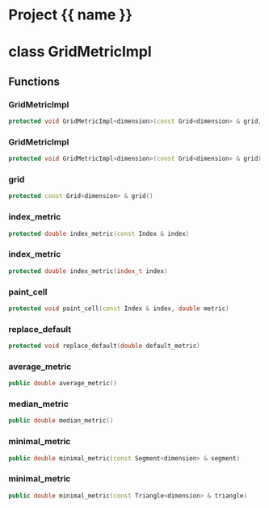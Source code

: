 <script setup>
import {useRoute} from 'vitepress'
const {path} = useRoute()
const tokens = path.split('/')
const words = tokens[2].split('-');
for (let i = 0; i < words.length; i++) {
    words[i] = words[i].charAt(0).toUpperCase() + words[i].slice(1);
    words[i] = words[i].replace('geode', 'Geode')
}
const name = words.join('-');
</script>
# Project {{ name }}

# class GridMetricImpl


## Functions

### GridMetricImpl

```cpp
protected void GridMetricImpl<dimension>(const Grid<dimension> & grid, basic_string_view attribute_name)
```


### GridMetricImpl

```cpp
protected void GridMetricImpl<dimension>(const Grid<dimension> & grid)
```


### grid

```cpp
protected const Grid<dimension> & grid()
```


### index_metric

```cpp
protected double index_metric(const Index & index)
```


### index_metric

```cpp
protected double index_metric(index_t index)
```


### paint_cell

```cpp
protected void paint_cell(const Index & index, double metric)
```


### replace_default

```cpp
protected void replace_default(double default_metric)
```


### average_metric

```cpp
public double average_metric()
```


### median_metric

```cpp
public double median_metric()
```


### minimal_metric

```cpp
public double minimal_metric(const Segment<dimension> & segment)
```


### minimal_metric

```cpp
public double minimal_metric(const Triangle<dimension> & triangle)
```




